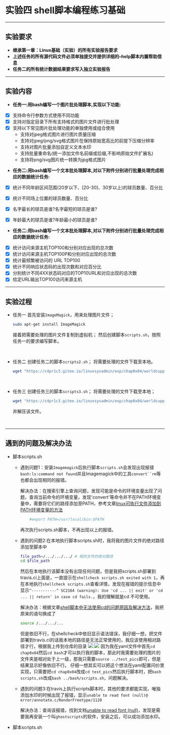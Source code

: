 # 实验四 shell脚本编程练习基础
---
## 实验要求
* **继承第一章：Linux基础（实验）的所有实验报告要求**
* **上述任务的所有源代码文件必须单独提交并提供详细的–help脚本内置帮助信息**
* **任务二的所有统计数据结果要求写入独立实验报告**
---
## 实验内容
* **任务一:用bash编写一个图片批处理脚本,实现以下功能:**
- [X] 支持命令行参数方式使用不同功能
- [X] 支持对指定目录下所有支持格式的图片文件进行批处理
- [X] 支持以下常见图片批处理功能的单独使用或组合使用
    * 支持对jpeg格式图片进行图片质量压缩
    * 支持对jpeg/png/svg格式图片在保持原始宽高比的前提下压缩分辨率
    * 支持对图片批量添加自定义文本水印
    * 支持批量重命名(统一添加文件名前缀或后缀,不影响原始文件扩展名)
    * 支持将png/svg图片统一转换为jpg格式图片

* **任务二:用bash编写一个文本批处理脚本,对以下附件分别进行批量处理完成相应的数据统计任务:**
- [X] 统计不同年龄区间范围(20岁以下、[20-30]、30岁以上)的球员数量、百分比
- [X] 统计不同场上位置的球员数量、百分比
- [X] 名字最长的球员是谁?名字最短的球员是谁?
- [X] 年龄最大的球员是谁?年龄最小的球员是谁?
  

* **任务二:用bash编写一个文本批处理脚本,对以下附件分别进行批量处理完成相应的数据统计任务:**
- [X] 统计访问来源主机TOP100和分别对应出现的总次数
- [X] 统计访问来源主机TOP100P和分别对应出现的总次数
- [X] 统计最频繁被访问的 URL TOP100
- [X] 统计不同响应状态码的出现次数和对应百分比
- [X] 分别统计不同4XX状态码对应的TOP10URL和对应出现的总次数
- [X] 给定URL输出TOP100访问来源主机
---
## 实验过程
* 任务一
    首先安装`ImageMagick`，用来处理图片文件；
    ```bash
    sudo apt-get install ImageMagick
    ```
    接着把需要处理的图片文件复制到虚拟机；
    然后创建脚本`scripts.sh`，按照任务一的要求编写脚本。

<br>

* 任务二
    创建任务二的脚本`scripts2.sh`；
    将需要处理的文件下载至本地。
    ```bash
    wget "https://c4pr1c3.gitee.io/linuxsysadmin/exp/chap0x04/worldcupplayerinfo.tsv"
    ```

<br>

* 任务三
    创建任务三的脚本`scripts3.sh`；
    将需要处理的文件下载至本地；
    ```bash
    wget "https://c4pr1c3.gitee.io/linuxsysadmin/exp/chap0x04/worldcupplayerinfo.tsv"
    ```
    并解压该文件。

<br>

---
## 遇到的问题及解决办法

* 脚本scripts.sh
  * 遇到问题1：安装`Imagemagick`后执行脚本`scripts.sh`会发现出现报错`bash:ls:command not found`并且Imagemagick中的工具`convert``rm`等也都会出现相同的报错。

    解决办法：在搜索引擎上查询问题，发现可能是命令的环境变量出现了问题，查询当前命令的环境变量，发现'convert'等命令并不在PATH环境变量中，需要将它们的路径添加至PATH，参考文章[linux可执行文件添加到PATH环境变量的方法](https://www.cnblogs.com/joshua317/p/6899057.html)
    ```bash
        #export PATH=/usr/local/bin:$PATH
    ```
    再次执行scripts.sh脚本，不再出现以上的报错。

  * 遇到的问题2:在本地执行脚本scripts.sh时，我将我的图片文件的绝对路径添加至脚本中
    ```bash
    file_path=/.../.../.../ # 我的文件的绝对路径
    cd $file_path
    ```
    然后在本地执行该脚本没有出现任何问题，但是我把scripts.sh部署到travis.ci上面是，一直提示在`shellcheck scripts.sh exited with 1`，再在本地执行`shellcheck scripts.sh`查看详情，发现在报错的提示信息中显示`^-----------^ SC2164 (warning): Use 'cd ... || exit' or 'cd ... || return' in case cd fails.`，我的理解就是cd 不可使用。

    解决办法：根据文章[shell脚本中无法使用cd的问题原因及解决方法](https://blog.csdn.net/GX_1_11_real/article/details/80990250)，我把原来的语句换成了
    ```bash
    source /.../.../...
    ```
    但是依旧不行，在shellcheck中依旧显示语法错误，我仔细一想，把文件部署到travis.ci的话我本地的路径是无法正常使用的，我应该使用相对路径才行，根据我上传到仓库的目录
    ![](report_pics/仓库目录1.png)
    ![](report_pics/仓库目录2.png)
    因为我在yaml文件中首先`cd chap0x04`然后`cd bash`才可以执行我的脚本，那此时我需要处理的图片的文件夹是相对处于上一级，那我只需要`source ../test_pics`即可，但是结果显示好像依旧不行。
    仔细一想其实可以把这个想法在yaml配置问价里实现，只需要把`cd chap0x04`改成`cd test_pics`然后执行脚本时，把`bash scripts,sh`改成`bash ../bash/scripts.sh`，问题解决。

  * 遇到的问题3:在travis上执行scripts脚本时，其他的要求都能实现，唯独添加水印的时候出现了报错，显示`unable to read font (null)@ error/annotate.c/RenderFreetype/1120` 

    解决办法：查询该报错，找到文档[unable to read font (null)](https://legacy.imagemagick.org/discourse-server/viewtopic.php?p=82055&sid=ad29ab4258114ba1c578f162cb458a70#p82055)，发现是需要我再安装一个叫`ghostscripts`的软件，安装之后，可以成功添加水印。

* 脚本scripts.sh


